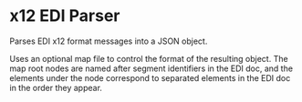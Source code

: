 x12 EDI Parser
====

Parses EDI x12 format messages into a JSON object.

Uses an optional map file to control the format of the resulting object. The map root nodes are named after segment identifiers in the EDI doc, and the elements under the node correspond to separated elements in the EDI doc in the order they appear.
